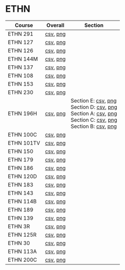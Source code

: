 # ETHN

| Course | Overall | Section |
| ------ | ------- | ------- |
| ETHN 291 | [csv](https://github.com/UCSD-Historical-Enrollment-Data/2024Spring/blob/main/overall/ETHN%20291.csv), [png](https://raw.githubusercontent.com/UCSD-Historical-Enrollment-Data/2024Spring/main/plot_overall/ETHN%20291.png) |  |
| ETHN 127 | [csv](https://github.com/UCSD-Historical-Enrollment-Data/2024Spring/blob/main/overall/ETHN%20127.csv), [png](https://raw.githubusercontent.com/UCSD-Historical-Enrollment-Data/2024Spring/main/plot_overall/ETHN%20127.png) |  |
| ETHN 126 | [csv](https://github.com/UCSD-Historical-Enrollment-Data/2024Spring/blob/main/overall/ETHN%20126.csv), [png](https://raw.githubusercontent.com/UCSD-Historical-Enrollment-Data/2024Spring/main/plot_overall/ETHN%20126.png) |  |
| ETHN 144M | [csv](https://github.com/UCSD-Historical-Enrollment-Data/2024Spring/blob/main/overall/ETHN%20144M.csv), [png](https://raw.githubusercontent.com/UCSD-Historical-Enrollment-Data/2024Spring/main/plot_overall/ETHN%20144M.png) |  |
| ETHN 137 | [csv](https://github.com/UCSD-Historical-Enrollment-Data/2024Spring/blob/main/overall/ETHN%20137.csv), [png](https://raw.githubusercontent.com/UCSD-Historical-Enrollment-Data/2024Spring/main/plot_overall/ETHN%20137.png) |  |
| ETHN 108 | [csv](https://github.com/UCSD-Historical-Enrollment-Data/2024Spring/blob/main/overall/ETHN%20108.csv), [png](https://raw.githubusercontent.com/UCSD-Historical-Enrollment-Data/2024Spring/main/plot_overall/ETHN%20108.png) |  |
| ETHN 153 | [csv](https://github.com/UCSD-Historical-Enrollment-Data/2024Spring/blob/main/overall/ETHN%20153.csv), [png](https://raw.githubusercontent.com/UCSD-Historical-Enrollment-Data/2024Spring/main/plot_overall/ETHN%20153.png) |  |
| ETHN 230 | [csv](https://github.com/UCSD-Historical-Enrollment-Data/2024Spring/blob/main/overall/ETHN%20230.csv), [png](https://raw.githubusercontent.com/UCSD-Historical-Enrollment-Data/2024Spring/main/plot_overall/ETHN%20230.png) |  |
| ETHN 196H | [csv](https://github.com/UCSD-Historical-Enrollment-Data/2024Spring/blob/main/overall/ETHN%20196H.csv), [png](https://raw.githubusercontent.com/UCSD-Historical-Enrollment-Data/2024Spring/main/plot_overall/ETHN%20196H.png) | Section E: [csv](https://github.com/UCSD-Historical-Enrollment-Data/2024Spring/blob/main/section/ETHN%20196H_E.csv), [png](https://raw.githubusercontent.com/UCSD-Historical-Enrollment-Data/2024Spring/main/plot_section/ETHN%20196H_E.png)<br>Section D: [csv](https://github.com/UCSD-Historical-Enrollment-Data/2024Spring/blob/main/section/ETHN%20196H_D.csv), [png](https://raw.githubusercontent.com/UCSD-Historical-Enrollment-Data/2024Spring/main/plot_section/ETHN%20196H_D.png)<br>Section A: [csv](https://github.com/UCSD-Historical-Enrollment-Data/2024Spring/blob/main/section/ETHN%20196H_A.csv), [png](https://raw.githubusercontent.com/UCSD-Historical-Enrollment-Data/2024Spring/main/plot_section/ETHN%20196H_A.png)<br>Section C: [csv](https://github.com/UCSD-Historical-Enrollment-Data/2024Spring/blob/main/section/ETHN%20196H_C.csv), [png](https://raw.githubusercontent.com/UCSD-Historical-Enrollment-Data/2024Spring/main/plot_section/ETHN%20196H_C.png)<br>Section B: [csv](https://github.com/UCSD-Historical-Enrollment-Data/2024Spring/blob/main/section/ETHN%20196H_B.csv), [png](https://raw.githubusercontent.com/UCSD-Historical-Enrollment-Data/2024Spring/main/plot_section/ETHN%20196H_B.png) |
| ETHN 100C | [csv](https://github.com/UCSD-Historical-Enrollment-Data/2024Spring/blob/main/overall/ETHN%20100C.csv), [png](https://raw.githubusercontent.com/UCSD-Historical-Enrollment-Data/2024Spring/main/plot_overall/ETHN%20100C.png) |  |
| ETHN 101TV | [csv](https://github.com/UCSD-Historical-Enrollment-Data/2024Spring/blob/main/overall/ETHN%20101TV.csv), [png](https://raw.githubusercontent.com/UCSD-Historical-Enrollment-Data/2024Spring/main/plot_overall/ETHN%20101TV.png) |  |
| ETHN 150 | [csv](https://github.com/UCSD-Historical-Enrollment-Data/2024Spring/blob/main/overall/ETHN%20150.csv), [png](https://raw.githubusercontent.com/UCSD-Historical-Enrollment-Data/2024Spring/main/plot_overall/ETHN%20150.png) |  |
| ETHN 179 | [csv](https://github.com/UCSD-Historical-Enrollment-Data/2024Spring/blob/main/overall/ETHN%20179.csv), [png](https://raw.githubusercontent.com/UCSD-Historical-Enrollment-Data/2024Spring/main/plot_overall/ETHN%20179.png) |  |
| ETHN 186 | [csv](https://github.com/UCSD-Historical-Enrollment-Data/2024Spring/blob/main/overall/ETHN%20186.csv), [png](https://raw.githubusercontent.com/UCSD-Historical-Enrollment-Data/2024Spring/main/plot_overall/ETHN%20186.png) |  |
| ETHN 120D | [csv](https://github.com/UCSD-Historical-Enrollment-Data/2024Spring/blob/main/overall/ETHN%20120D.csv), [png](https://raw.githubusercontent.com/UCSD-Historical-Enrollment-Data/2024Spring/main/plot_overall/ETHN%20120D.png) |  |
| ETHN 183 | [csv](https://github.com/UCSD-Historical-Enrollment-Data/2024Spring/blob/main/overall/ETHN%20183.csv), [png](https://raw.githubusercontent.com/UCSD-Historical-Enrollment-Data/2024Spring/main/plot_overall/ETHN%20183.png) |  |
| ETHN 143 | [csv](https://github.com/UCSD-Historical-Enrollment-Data/2024Spring/blob/main/overall/ETHN%20143.csv), [png](https://raw.githubusercontent.com/UCSD-Historical-Enrollment-Data/2024Spring/main/plot_overall/ETHN%20143.png) |  |
| ETHN 114B | [csv](https://github.com/UCSD-Historical-Enrollment-Data/2024Spring/blob/main/overall/ETHN%20114B.csv), [png](https://raw.githubusercontent.com/UCSD-Historical-Enrollment-Data/2024Spring/main/plot_overall/ETHN%20114B.png) |  |
| ETHN 189 | [csv](https://github.com/UCSD-Historical-Enrollment-Data/2024Spring/blob/main/overall/ETHN%20189.csv), [png](https://raw.githubusercontent.com/UCSD-Historical-Enrollment-Data/2024Spring/main/plot_overall/ETHN%20189.png) |  |
| ETHN 139 | [csv](https://github.com/UCSD-Historical-Enrollment-Data/2024Spring/blob/main/overall/ETHN%20139.csv), [png](https://raw.githubusercontent.com/UCSD-Historical-Enrollment-Data/2024Spring/main/plot_overall/ETHN%20139.png) |  |
| ETHN 3R | [csv](https://github.com/UCSD-Historical-Enrollment-Data/2024Spring/blob/main/overall/ETHN%203R.csv), [png](https://raw.githubusercontent.com/UCSD-Historical-Enrollment-Data/2024Spring/main/plot_overall/ETHN%203R.png) |  |
| ETHN 125R | [csv](https://github.com/UCSD-Historical-Enrollment-Data/2024Spring/blob/main/overall/ETHN%20125R.csv), [png](https://raw.githubusercontent.com/UCSD-Historical-Enrollment-Data/2024Spring/main/plot_overall/ETHN%20125R.png) |  |
| ETHN 30 | [csv](https://github.com/UCSD-Historical-Enrollment-Data/2024Spring/blob/main/overall/ETHN%2030.csv), [png](https://raw.githubusercontent.com/UCSD-Historical-Enrollment-Data/2024Spring/main/plot_overall/ETHN%2030.png) |  |
| ETHN 113A | [csv](https://github.com/UCSD-Historical-Enrollment-Data/2024Spring/blob/main/overall/ETHN%20113A.csv), [png](https://raw.githubusercontent.com/UCSD-Historical-Enrollment-Data/2024Spring/main/plot_overall/ETHN%20113A.png) |  |
| ETHN 200C | [csv](https://github.com/UCSD-Historical-Enrollment-Data/2024Spring/blob/main/overall/ETHN%20200C.csv), [png](https://raw.githubusercontent.com/UCSD-Historical-Enrollment-Data/2024Spring/main/plot_overall/ETHN%20200C.png) |  |
